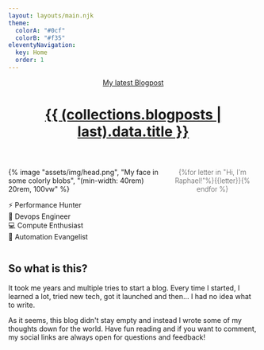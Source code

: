 ```yaml
---
layout: layouts/main.njk
theme:
  colorA: "#0cf"
  colorB: "#f35"
eleventyNavigation:
  key: Home
  order: 1
---
```


<style>
  #main-greeting {
    display: grid;
    max-width: 50rem;
    gap: var(--l) var(--xxl);
    grid-template-areas: "greeting" "head" "feats";
  }

  #main-greeting picture {
    grid-area: head;
    /* filter: 
      drop-shadow(var(--xxs) var(--xs) var(--xxs) #0004)
      drop-shadow(calc(var(--l) * -1) calc(var(--l) * -1) var(--xxl) var(--theme-color-a))
      drop-shadow(var(--l) var(--l) var(--xxl) var(--theme-color-b)); */
  }
  
  #main-greeting h1 {
    font-size: var(--xxl);
    margin: 0;
    grid-area: greeting;
    align-self: end;
    text-align:center;
    font-weight: 200;
  }

  #main-greeting li {
    padding: var(--xxs) 0;
    list-style: none;
    white-space: nowrap;
    text-transform: capitalize;
  }

  #main-greeting ul {
    padding: 0;
    column-width: 11rem;
  }
  
  @media not (hover: none) {
    .font-fun-letter {
      --add: 0;
      font-weight: calc(200 + 700*var(--add));
      font-stretch: calc(100% + 25%*var(--add));
      transition: transform .2s,font-stretch .2s,font-weight .2s;
    }

    .font-fun-letter:hover {
      --add: 1;
    }
    .font-fun-letter:hover+.font-fun-letter,
    .font-fun-letter:has(+.font-fun-letter:hover) {
      --add: 0.7;
    }
    .font-fun-letter:hover+.font-fun-letter+.font-fun-letter,
    .font-fun-letter:has(+.font-fun-letter+.font-fun-letter:hover) {
      --add: 0.45;
    }
    .font-fun-letter:hover+.font-fun-letter+.font-fun-letter+.font-fun-letter,
    .font-fun-letter:has(+.font-fun-letter+.font-fun-letter+.font-fun-letter:hover) {
      --add: 0.2;
    }
  }
  
  @media (min-width: 40rem) {
    #main-greeting {
      grid-template-columns: 20rem 1fr;
      grid-template-rows: auto auto;
      grid-template-areas: "head greeting" "head feats";
    }
  }
</style>
<header>
  <a href="{{ (collections.blogposts | last).url }}">
    <div class="content">
      <span class="underline_fancy">My latest Blogpost</span>
      <h1>{{ (collections.blogposts | last).data.title }}</h1>
    </div>
  </a>
</header>
<main id="main-content">
  <div class="content">
    <article>
      <section id="main-greeting">
{% image "assets/img/head.png", "My face in some colorly blobs", "(min-width: 40rem) 20rem, 100vw" %}

<h1>{%for letter in "Hi, I'm Raphael!"%}<span class="font-fun-letter">{{letter}}</span>{% endfor %}</h1>

- ⚡ performance hunter
- 📒 devops engineer
- 💻 compute enthusiast
- 🚀 automation evangelist
  </section>

## So what is this?

It took me years and multiple tries to start a blog. Every time I started, I learned a lot, tried new tech, got it launched and then... I had no idea what to write.

As it seems, this blog didn't stay empty and instead I wrote some of my thoughts down for the world. Have fun reading and if you want to comment, my social links are always open for questions and feedback!

  </article>
  </div>
</main>
